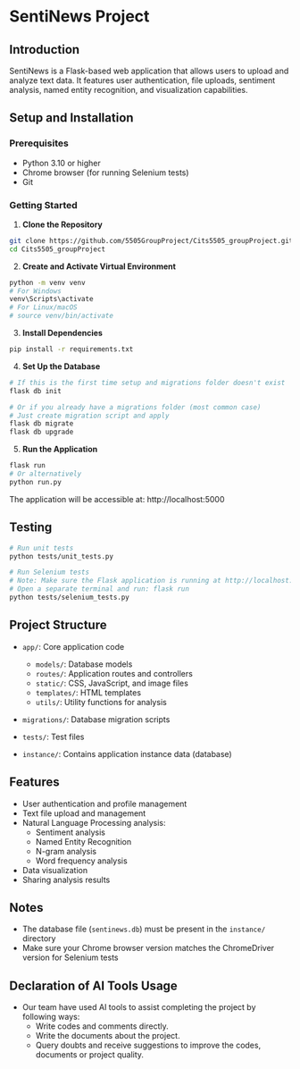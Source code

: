 # SentiNews Project

## Introduction
SentiNews is a Flask-based web application that allows users to upload and analyze text data. It features user authentication, file uploads, sentiment analysis, named entity recognition, and visualization capabilities.

## Setup and Installation

### Prerequisites
- Python 3.10 or higher
- Chrome browser (for running Selenium tests)
- Git

### Getting Started

1. **Clone the Repository**
```bash
git clone https://github.com/5505GroupProject/Cits5505_groupProject.git
cd Cits5505_groupProject
```

2. **Create and Activate Virtual Environment**
```bash
python -m venv venv
# For Windows
venv\Scripts\activate
# For Linux/macOS
# source venv/bin/activate
```

3. **Install Dependencies**
```bash
pip install -r requirements.txt
```

4. **Set Up the Database**
```bash
# If this is the first time setup and migrations folder doesn't exist
flask db init

# Or if you already have a migrations folder (most common case)
# Just create migration script and apply
flask db migrate
flask db upgrade
```

5. **Run the Application**
```bash
flask run
# Or alternatively
python run.py
```

The application will be accessible at: http://localhost:5000

## Testing

```bash
# Run unit tests
python tests/unit_tests.py

# Run Selenium tests
# Note: Make sure the Flask application is running at http://localhost:5000 before running Selenium tests
# Open a separate terminal and run: flask run
python tests/selenium_tests.py
```

## Project Structure

- `app/`: Core application code
  - `models/`: Database models
  - `routes/`: Application routes and controllers
  - `static/`: CSS, JavaScript, and image files
  - `templates/`: HTML templates
  - `utils/`: Utility functions for analysis

- `migrations/`: Database migration scripts
- `tests/`: Test files
- `instance/`: Contains application instance data (database)

## Features
- User authentication and profile management
- Text file upload and management
- Natural Language Processing analysis:
  - Sentiment analysis
  - Named Entity Recognition
  - N-gram analysis
  - Word frequency analysis
- Data visualization
- Sharing analysis results

## Notes
- The database file (`sentinews.db`) must be present in the `instance/` directory
- Make sure your Chrome browser version matches the ChromeDriver version for Selenium tests

## Declaration of AI Tools Usage 
- Our team have used AI tools to assist completing the project by following ways: 
  - Write codes and comments directly. 
  - Write the documents about the project. 
  - Query doubts and receive suggestions to improve the codes, documents or project quality. 